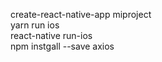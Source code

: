 create-react-native-app miproject  
yarn run ios  
react-native run-ios  
npm instgall --save axios  

